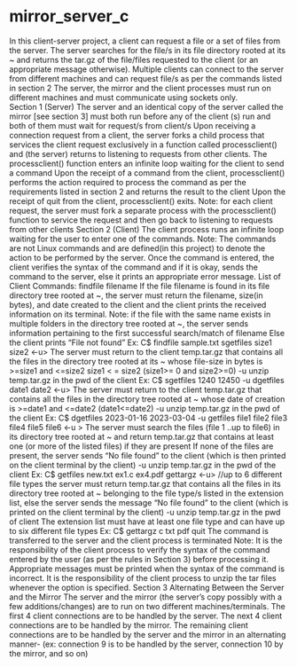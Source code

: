 # mirror_server_c

In this client-server project, a client can request a file or a set of files from the server.
The server searches for the file/s in its file directory rooted at its ~ and returns the tar.gz of the
file/files requested to the client (or an appropriate message otherwise).
Multiple clients can connect to the server from different machines and can request file/s as
per the commands listed in section 2
The server, the mirror and the client processes must run on different machines and
must communicate using sockets only.<br />
Section 1 (Server)
    The server and an identical copy of the server called the mirror [see section 3] must
    both run before any of the client (s) run and both of them must wait for request/s
    from client/s
    Upon receiving a connection request from a client, the server forks a child process
    that services the client request exclusively in a function called processclient() and
    (the server) returns to listening to requests from other clients.
    The processclient() function enters an infinite loop waiting for the client to
    send a command
    Upon the receipt of a command from the client, processclient() performs the
    action required to process the command as per the requirements listed in
    section 2 and returns the result to the client
    Upon the receipt of quit from the client, processclient() exits.
    Note: for each client request, the server must fork a separate process with the
    processclient() function to service the request and then go back to listening to
    requests from other clients
Section 2 (Client)
    The client process runs an infinite loop waiting for the user to enter one of the commands.
    Note: The commands are not Linux commands and are defined(in this project) to denote the
    action to be performed by the server.
    Once the command is entered, the client verifies the syntax of the command and if it is okay,
    sends the command to the server, else it prints an appropriate error message.
    List of Client Commands:
        findfile filename
        If the file filename is found in its file directory tree rooted at ~, the server must
        return the filename, size(in bytes), and date created to the client and the
        client prints the received information on its terminal.
        Note: if the file with the same name exists in multiple folders in the
        directory tree rooted at ~, the server sends information pertaining to
        the first successful search/match of filename
        Else the client prints “File not found”
        Ex: C$ findfile sample.txt
        sgetfiles size1 size2 <-u>
        The server must return to the client temp.tar.gz that contains all the files in
        the directory tree rooted at its ~ whose file-size in bytes is >=size1 and <=size2
        size1 < = size2 (size1>= 0 and size2>=0)
        -u unzip temp.tar.gz in the pwd of the client
        Ex: C$ sgetfiles 1240 12450 -u
        dgetfiles date1 date2 <-u>
        The server must return to the client temp.tar.gz that contains all the files in the
        directory tree rooted at ~ whose date of creation is >=date1 and <=date2
        (date1<=date2)
        -u unzip temp.tar.gz in the pwd of the client
        Ex: C$ dgetfiles 2023-01-16 2023-03-04 -u
        getfiles file1 file2 file3 file4 file5 file6 <-u >
        The server must search the files (file 1 ..up to file6) in its directory tree rooted
        at ~ and return temp.tar.gz that contains at least one (or more of the listed
        files) if they are present
        If none of the files are present, the server sends “No file found” to the client
        (which is then printed on the client terminal by the client)
        -u unzip temp.tar.gz in the pwd of the client
        Ex: C$ getfiles new.txt ex1.c ex4.pdf
        gettargz <extension list> <-u> //up to 6 different file types
        the server must return temp.tar.gz that contains all the files in its directory tree
        rooted at ~ belonging to the file type/s listed in the extension list, else the
        server sends the message “No file found” to the client (which is printed on the
        client terminal by the client)
        -u unzip temp.tar.gz in the pwd of client
        The extension list must have at least one file type and can have up to six
        different file types
        Ex: C$ gettargz c txt pdf
        quit
        The command is transferred to the server and the client process is terminated
    Note:
    It is the responsibility of the client process to verify the syntax of the command
    entered by the user (as per the rules in Section 3) before processing it.
    Appropriate messages must be printed when the syntax of the command is
    incorrect.
    It is the responsibility of the client process to unzip the tar files whenever the option
    is specified.
Section 3 Alternating Between the Server and the Mirror
    The server and the mirror (the server’s copy possibly with a few
    additions/changes) are to run on two different machines/terminals.
    The first 4 client connections are to be handled by the server.
    The next 4 client connections are to be handled by the mirror.
    The remaining client connections are to be handled by the server and the
    mirror in an alternating manner- (ex: connection 9 is to be handled by the
    server, connection 10 by the mirror, and so on)
